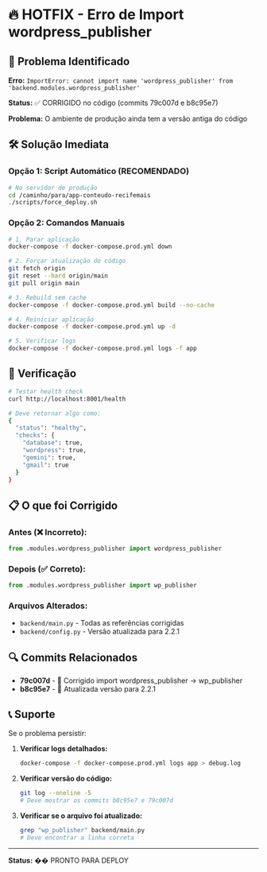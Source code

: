 # 🔥 HOTFIX - Erro de Import wordpress_publisher

## 🚨 Problema Identificado

**Erro:** `ImportError: cannot import name 'wordpress_publisher' from 'backend.modules.wordpress_publisher'`

**Status:** ✅ CORRIGIDO no código (commits 79c007d e b8c95e7)

**Problema:** O ambiente de produção ainda tem a versão antiga do código

## 🛠️ Solução Imediata

### **Opção 1: Script Automático (RECOMENDADO)**

```bash
# No servidor de produção
cd /caminho/para/app-conteudo-recifemais
./scripts/force_deploy.sh
```

### **Opção 2: Comandos Manuais**

```bash
# 1. Parar aplicação
docker-compose -f docker-compose.prod.yml down

# 2. Forçar atualização do código
git fetch origin
git reset --hard origin/main
git pull origin main

# 3. Rebuild sem cache
docker-compose -f docker-compose.prod.yml build --no-cache

# 4. Reiniciar aplicação
docker-compose -f docker-compose.prod.yml up -d

# 5. Verificar logs
docker-compose -f docker-compose.prod.yml logs -f app
```

## 🧪 Verificação

```bash
# Testar health check
curl http://localhost:8001/health

# Deve retornar algo como:
{
  "status": "healthy",
  "checks": {
    "database": true,
    "wordpress": true,
    "gemini": true,
    "gmail": true
  }
}
```

## 📋 O que foi Corrigido

### **Antes (❌ Incorreto):**
```python
from .modules.wordpress_publisher import wordpress_publisher
```

### **Depois (✅ Correto):**
```python
from .modules.wordpress_publisher import wp_publisher
```

### **Arquivos Alterados:**
- `backend/main.py` - Todas as referências corrigidas
- `backend/config.py` - Versão atualizada para 2.2.1

## 🔍 Commits Relacionados

- **79c007d** - 🔧 Corrigido import wordpress_publisher -> wp_publisher
- **b8c95e7** - 📝 Atualizada versão para 2.2.1

## 📞 Suporte

Se o problema persistir:

1. **Verificar logs detalhados:**
   ```bash
   docker-compose -f docker-compose.prod.yml logs app > debug.log
   ```

2. **Verificar versão do código:**
   ```bash
   git log --oneline -5
   # Deve mostrar os commits b8c95e7 e 79c007d
   ```

3. **Verificar se o arquivo foi atualizado:**
   ```bash
   grep "wp_publisher" backend/main.py
   # Deve encontrar a linha correta
   ```

---

**Status:** �� PRONTO PARA DEPLOY 